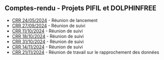 
## Comptes-rendu - Projets PIFIL et DOLPHINFREE

- [CRR 24/05/2024](./pifil-crr-24-001-compte_rendu_visio-2024-05-24.md) - Réunion de lancement 
- [CRR 27/09/2024](./pifil-crr-24-002-compte_rendu_visio-2024-09-27.md) - Réunion de suivi
- [CRR 11/10/2024](./pifil-crr-24-003-compte_rendu_visio-2024-10-11.md) - Réunion de suivi
- [CRR 18/10/2024](./pifil-crr-24-004-compte_rendu_visio-2024-10-18.md) - Réunion de suivi
- [CRR 31/10/2024](./pifil-crr-24-004-compte_rendu_visio-2024-10-31.md) - Réunion de suivi
- [CRR 14/11/2024](./pifil-crr-24-005-compte_rendu_visio-2024-11-14.md) - Réunion de suivi
- [CRR 21/11/2024](./pifil-crr-24-006-compte_rendu_visio-2024-11-21.md) - Réunion de travail sur le rapprochement des données

